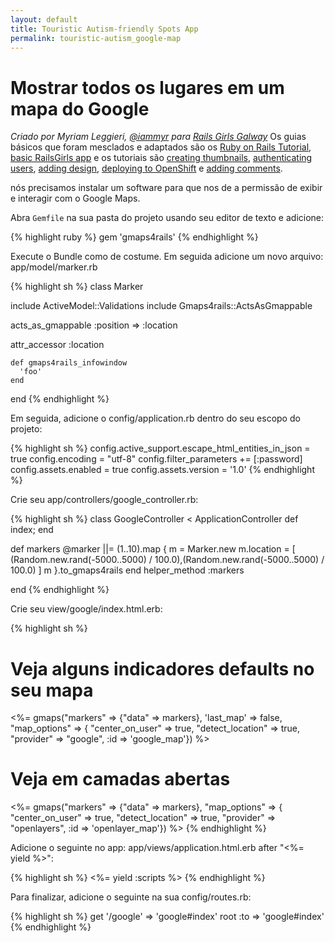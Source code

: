 ```yaml
---
layout: default
title: Touristic Autism-friendly Spots App 
permalink: touristic-autism_google-map
---
```


# Mostrar todos os lugares em um mapa do Google

*Criado por Myriam Leggieri, [@iammyr](https://twitter.com/iammyr)*
*para [Rails Girls Galway](https://github.com/RailsGirlsGalway)*
Os guias básicos que foram mesclados e adaptados são os [Ruby on Rails Tutorial](http://www.railstutorial.org/book), [basic RailsGirls app](http://guides.railsgirls.com/app/) e os tutoriais são [creating thumbnails](http://guides.railsgirls.com/thumbnails), [authenticating users](http://guides.railsgirls.com/devise/), [adding design](http://guides.railsgirls.com/design), [deploying to OpenShift](http://guides.railsgirls.com/openshift/) e [adding comments](http://guides.railsgirls.com/commenting).

nós precisamos instalar um software para que nos de a permissão de exibir e interagir com o Google Maps.

Abra `Gemfile` na sua pasta do projeto usando seu editor de texto e adicione:

{% highlight ruby %}
gem 'gmaps4rails'
{% endhighlight %}


Execute o Bundle como de costume. Em seguida adicione um novo arquivo: app/model/marker.rb

{% highlight sh %}
class Marker

  include ActiveModel::Validations
  include Gmaps4rails::ActsAsGmappable

  acts_as_gmappable :position => :location

  attr_accessor :location

    def gmaps4rails_infowindow
      'foo'
    end

end
{% endhighlight %}



Em seguida, adicione o config/application.rb dentro do seu escopo do projeto:

{% highlight sh %}
config.active_support.escape_html_entities_in_json = true
config.encoding = "utf-8"
config.filter_parameters += [:password]
config.assets.enabled = true
config.assets.version = '1.0'
{% endhighlight %}

Crie seu app/controllers/google_controller.rb:

{% highlight sh %}
class GoogleController < ApplicationController
  def index; end

  def markers
    @marker ||= (1..10).map {
      m = Marker.new
      m.location = [ (Random.new.rand(-5000..5000) / 100.0),(Random.new.rand(-5000..5000) / 100.0) ]
      m
    }.to_gmaps4rails
  end
  helper_method :markers

end
{% endhighlight %}

Crie seu view/google/index.html.erb:

{% highlight sh %}
<h1>Veja alguns indicadores defaults no seu mapa</h1>
<div class="google_map"></div>
<%= gmaps("markers" => {"data" => markers},
          'last_map' => false,
          "map_options" =>  {
            "center_on_user" => true,
            "detect_location" => true,
            "provider" => "google", :id => 'google_map'}) %>

<h1>Veja em camadas abertas</h1>
<div class="openlayer_map"></div>

<%= gmaps("markers" => {"data" => markers},
          "map_options" =>  {
  "center_on_user" => true,
  "detect_location" => true,
  "provider" => "openlayers", :id => 'openlayer_map'}) %>
{% endhighlight %}

Adicione o seguinte no app: app/views/application.html.erb after "<%= yield %>":

{% highlight sh %}
<%= yield :scripts %>
{% endhighlight %}

Para finalizar, adicione o seguinte na sua config/routes.rb:

{% highlight sh %}
  get '/google' => 'google#index'
  root :to => 'google#index'
{% endhighlight %}

